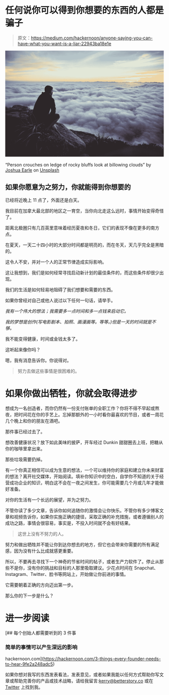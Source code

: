 # 任何说你可以得到你想要的东西的人都是骗子

> 原文：<https://medium.com/hackernoon/anyone-saying-you-can-have-what-you-want-is-a-liar-22943ba18e1e>

![](img/140feb29b6b0b7fb01e466647d7be066.png)

“Person crouches on ledge of rocky bluffs look at billowing clouds” by [Joshua Earle](https://unsplash.com/@joshuaearle?utm_source=medium&utm_medium=referral) on [Unsplash](https://unsplash.com?utm_source=medium&utm_medium=referral)

## 如果你愿意为之努力，你就能得到你想要的

已经将近晚上 11 点了，外面还是白天。

我目前在加拿大最北部的地区之一育空，当你向北走这么远时，事情开始变得奇怪了。

距离北极圈只有几百英里意味着经历夏夜和冬日，它们的表现不像在更多的南方点。

在夏天，一天二十四小时的大部分时间都是明亮的，而在冬天，天几乎完全是黑暗的。

这令人不安，并对一个人的正常节律造成实际影响。

这让我想到，我们是如何经常寻找启动新计划的最佳条件的，而这些条件却很少出现。

我们的生活是如何轻易地阻碍了我们想要和需要的东西。

如果你曾经对自己或他人说过以下任何一句话，请举手。

*我有一个伟大的想法；我需要多一点时间和多一点钱来启动它。*

*我的梦想是创作(写电影剧本、拍照、画漫画等。等等。)但是一天的时间就是不够。*

我不能变得健康，时间或金钱太多了。

这听起来像你吗？

嗯，我有消息告诉你。你说得对。

> 努力去做这些事情是很困难的。

# 如果你做出牺牲，你就会取得进步

想成为一名创造者，而你仍然有一份支付账单的全职工作？你将不得不早起或熬夜，把时间花在你的手艺上。忘掉那额外的一小时看你最喜欢的节目，或者一周花几个晚上和你的朋友在酒吧。

那件事已经过去了。

想改善健康状况？放下如此美味的披萨，开车经过 Dunkin 甜甜圈去上班，把糖从你的咖啡里拿出来。

那些垃圾需要扔掉。

有一个你真正相信可以成为生意的想法，一个可以维持你的家庭和建立你未来财富的想法？离开社交媒体，开始阅读。填补你知识中的空白，自学你不知道的关于经营成功企业的知识，明白这不会在一夜之间发生，你可能需要几个月或几年才能做好准备。

对你的生活有一个长远的展望，并为之努力。

不管你读了多少文章，告诉你如何追随你的激情会让你快乐。不管你有多少博客文章和视频告诉你，如果你实施正确的捷径，采取正确的补充措施，或者遵循别人的成功之路，事情会很容易，事实是，不投入时间就不会有好结果。

> 这世上没有不努力的人。

努力和做出牺牲并不能让你到达你想去的地方，但它也会带来你需要的所有满足感，因为没有什么比成就感更重要。

所以，不要再去寻找下一个神奇的节省时间的帖子，或者生产力软件了。停止从那些不是你，没有你的挑战和目标的人那里吸取建议。少花点时间在 Snapchat、Instagram、Twitter、脸书等网站上，开始做让你前进的事情。

它需要朝着正确的方向迈出第一步。

那么你的下一步是什么？

# 进一步阅读

[](https://hackernoon.com/3-things-every-founder-needs-to-hear-9fe2a248adc5) [## 每个创始人都需要听到的 3 件事

### 简单的事情可以产生深远的影响

hackernoon.com](https://hackernoon.com/3-things-every-founder-needs-to-hear-9fe2a248adc5) 

如果你想对我写的东西发表看法，发表意见，或者如果我能以任何方式帮助你写文章或帮助完善你的产品或技术战略，请给我留言:kerry@betterstory.co 或在 [Twitter](http://www.twitter.com/kmore) 上找到我。